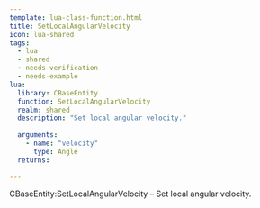 ```yaml
---
template: lua-class-function.html
title: SetLocalAngularVelocity
icon: lua-shared
tags:
  - lua
  - shared
  - needs-verification
  - needs-example
lua:
  library: CBaseEntity
  function: SetLocalAngularVelocity
  realm: shared
  description: "Set local angular velocity."
  
  arguments:
    - name: "velocity"
      type: Angle
  returns:
    
---
```


<div class="lua__search__keywords">
CBaseEntity:SetLocalAngularVelocity &#x2013; Set local angular velocity.
</div>
